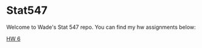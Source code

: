 # Stat547

Welcome to Wade's Stat 547 repo.
You can find my hw assignments below:

<a href=https://github.com/wswade2/Stat547/blob/master/hw6.md>HW 6</a>

